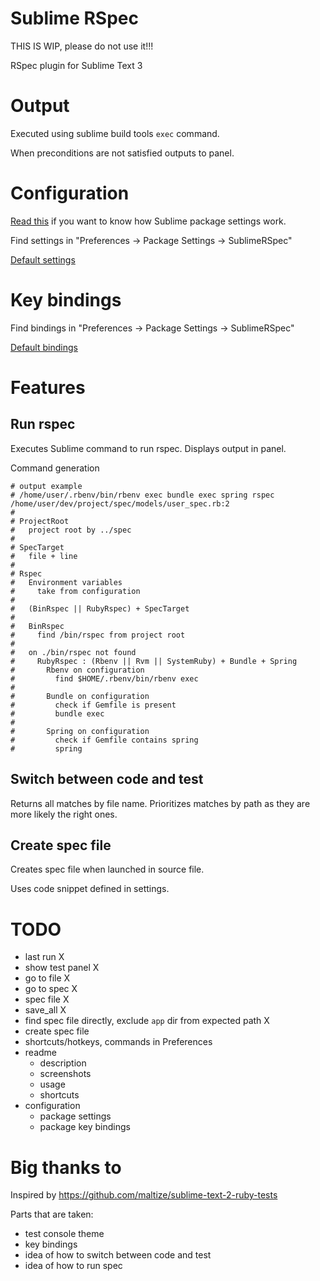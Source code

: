 # Sublime RSpec

THIS IS WIP, please do not use it!!!

RSpec plugin for Sublime Text 3

# Output

Executed using sublime build tools `exec` command.

When preconditions are not satisfied outputs to panel.

# Configuration

[Read this](http://www.granneman.com/webdev/editors/sublime-text/configuring-sublime-text/)
if you want to know how Sublime package settings work.

Find settings in "Preferences -> Package Settings -> SublimeRSpec"

[Default settings](https://github.com/astrauka/SublimeRSpec/blob/master/SublimeRSpec.sublime-settings)

# Key bindings

Find bindings in "Preferences -> Package Settings -> SublimeRSpec"

[Default bindings](https://github.com/astrauka/SublimeRSpec/blob/master/Default.sublime-keymap)

# Features

## Run rspec

Executes Sublime command to run rspec.
Displays output in panel.

Command generation

```
# output example
# /home/user/.rbenv/bin/rbenv exec bundle exec spring rspec /home/user/dev/project/spec/models/user_spec.rb:2
#
# ProjectRoot
#   project root by ../spec
#
# SpecTarget
#   file + line
#
# Rspec
#   Environment variables
#     take from configuration
#
#   (BinRspec || RubyRspec) + SpecTarget
#
#   BinRspec
#     find /bin/rspec from project root
#
#   on ./bin/rspec not found
#     RubyRspec : (Rbenv || Rvm || SystemRuby) + Bundle + Spring
#       Rbenv on configuration
#         find $HOME/.rbenv/bin/rbenv exec
#
#       Bundle on configuration
#         check if Gemfile is present
#         bundle exec
#
#       Spring on configuration
#         check if Gemfile contains spring
#         spring
```

## Switch between code and test

Returns all matches by file name.
Prioritizes matches by path as they are more likely the right ones.

## Create spec file

Creates spec file when launched in source file.

Uses code snippet defined in settings.

# TODO

* last run X
* show test panel X
* go to file X
* go to spec X
* spec file X
* save_all X
* find spec file directly, exclude `app` dir from expected path X
* create spec file
* shortcuts/hotkeys, commands in Preferences
* readme
  * description
  * screenshots
  * usage
  * shortcuts
* configuration
  * package settings
  * package key bindings

# Big thanks to

Inspired by https://github.com/maltize/sublime-text-2-ruby-tests

Parts that are taken:
* test console theme
* key bindings
* idea of how to switch between code and test
* idea of how to run spec
